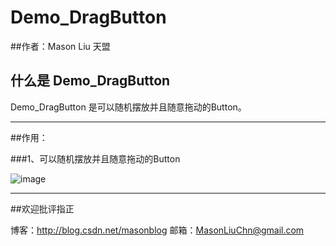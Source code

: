 # Demo_DragButton


##作者：Mason Liu           天盟

## 什么是 Demo_DragButton

Demo_DragButton 是可以随机摆放并且随意拖动的Button。


------

##作用：

###1、可以随机摆放并且随意拖动的Button

![image](https://github.com/mentor811/Demo_DragButton/raw/master/doc/dragbutton.png)

------
##欢迎批评指正

博客：http://blog.csdn.net/masonblog
邮箱：MasonLiuChn@gmail.com
